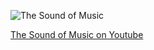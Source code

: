 ![The Sound of Music](visual/Screenshot%202023-01-07%20at%2004.55.12.png)

[The Sound of Music on Youtube](https://www.youtube.com/watch?v=drnBMAEA3AM)

